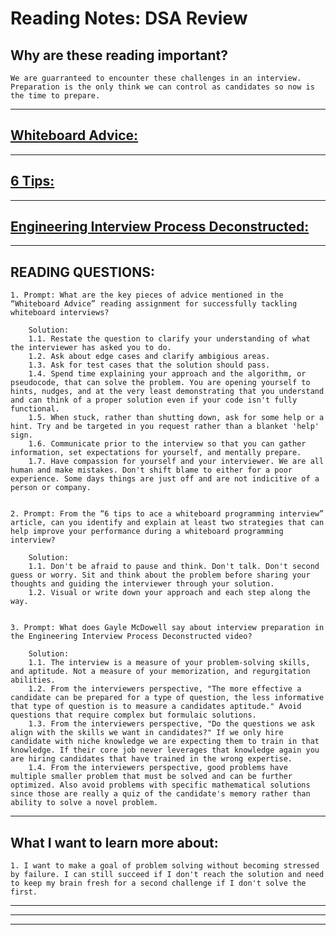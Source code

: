 
# **Reading Notes: DSA Review**


## Why are these reading important?

```
We are guarranteed to encounter these challenges in an interview. Preparation is the only think we can control as candidates so now is the time to prepare.
```


---

## [**Whiteboard Advice:**](https://hackernoon.com/the-best-whiteboard-interview-advice-i-ever-received-3ebbfa72e4a)


---

## [**6 Tips:**](https://blog.usejournal.com/6-tips-to-ace-a-whiteboard-programming-interview-f06c1b378bc6)


---

## [**Engineering Interview Process Deconstructed:**](https://www.youtube.com/watch?v=KdXAUst8bdo)


---

## READING QUESTIONS:


	1. Prompt: What are the key pieces of advice mentioned in the “Whiteboard Advice” reading assignment for successfully tackling whiteboard interviews?

		Solution:
		1.1. Restate the question to clarify your understanding of what the interviewer has asked you to do.
		1.2. Ask about edge cases and clarify ambigious areas.
		1.3. Ask for test cases that the solution should pass.
		1.4. Spend time explaining your approach and the algorithm, or pseudocode, that can solve the problem. You are opening yourself to hints, nudges, and at the very least demonstrating that you understand and can think of a proper solution even if your code isn't fully functional.
		1.5. When stuck, rather than shutting down, ask for some help or a hint. Try and be targeted in you request rather than a blanket 'help' sign.
		1.6. Communicate prior to the interview so that you can gather information, set expectations for yourself, and mentally prepare.
		1.7. Have compassion for yourself and your interviewer. We are all human and make mistakes. Don't shift blame to either for a poor experience. Some days things are just off and are not indicitive of a person or company.


	2. Prompt: From the “6 tips to ace a whiteboard programming interview” article, can you identify and explain at least two strategies that can help improve your performance during a whiteboard programming interview?

		Solution:
		1.1. Don't be afraid to pause and think. Don't talk. Don't second guess or worry. Sit and think about the problem before sharing your thoughts and guiding the interviewer through your solution.
		1.2. Visual or write down your approach and each step along the way.


	3. Prompt: What does Gayle McDowell say about interview preparation in the Engineering Interview Process Deconstructed video?

		Solution:
		1.1. The interview is a measure of your problem-solving skills, and aptitude. Not a measure of your memorization, and regurgitation abilities.
		1.2. From the interviewers perspective, "The more effective a candidate can be prepared for a type of question, the less informative that type of question is to measure a candidates aptitude." Avoid questions that require complex but formulaic solutions.
		1.3. From the interviewers perspective, "Do the questions we ask align with the skills we want in candidates?" If we only hire candidate with niche knowledge we are expecting them to train in that knowledge. If their core job never leverages that knowledge again you are hiring candidates that have trained in the wrong expertise.
		1.4. From the interviewers perspective, good problems have multiple smaller problem that must be solved and can be further optimized. Also avoid problems with specific mathematical solutions since those are really a quiz of the candidate's memory rather than ability to solve a novel problem.

---

## **What I want to learn more about:**

	1. I want to make a goal of problem solving without becoming stressed by failure. I can still succeed if I don't reach the solution and need to keep my brain fresh for a second challenge if I don't solve the first.

---
---
---
